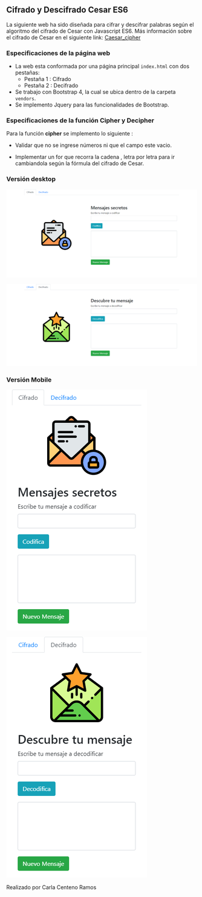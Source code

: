 ## Cifrado y Descifrado Cesar ES6

La siguiente web ha sido diseñada para cifrar y descifrar palabras según el algoritmo del cifrado de Cesar con Javascript ES6.
Más información sobre el cifrado de Cesar en el siguiente link: [Caesar_cipher](https://en.wikipedia.org/wiki/Caesar_cipher)

### Especificaciones de la página web
* La web esta conformada por una página principal  `index.html` con dos pestañas:
  * Pestaña 1 : Cifrado
  * Pestaña 2 : Decifrado
* Se trabajo con Bootstrap 4, la cual se ubica dentro de la carpeta `vendors`.
* Se implemento Jquery para las funcionalidades de Bootstrap.


### Especificaciones de la función Cipher y Decipher

Para la función **cipher** se implemento lo siguiente :

*  Validar que no se ingrese números ni que el campo este vacio.

*  Implementar un for que recorra la cadena , letra por letra para ir cambiandola según la fórmula del cifrado de Cesar.

### Versión desktop

![Con titulo](assets/docs/decifrado.png "titulo")

![Con titulo](assets/docs/cifrado.png "titulo")



### Versión Mobile

![Con titulo](assets/docs/mobile1.png "titulo")

![Con titulo](assets/docs/mobile2.png "titulo")


Realizado por Carla Centeno Ramos 